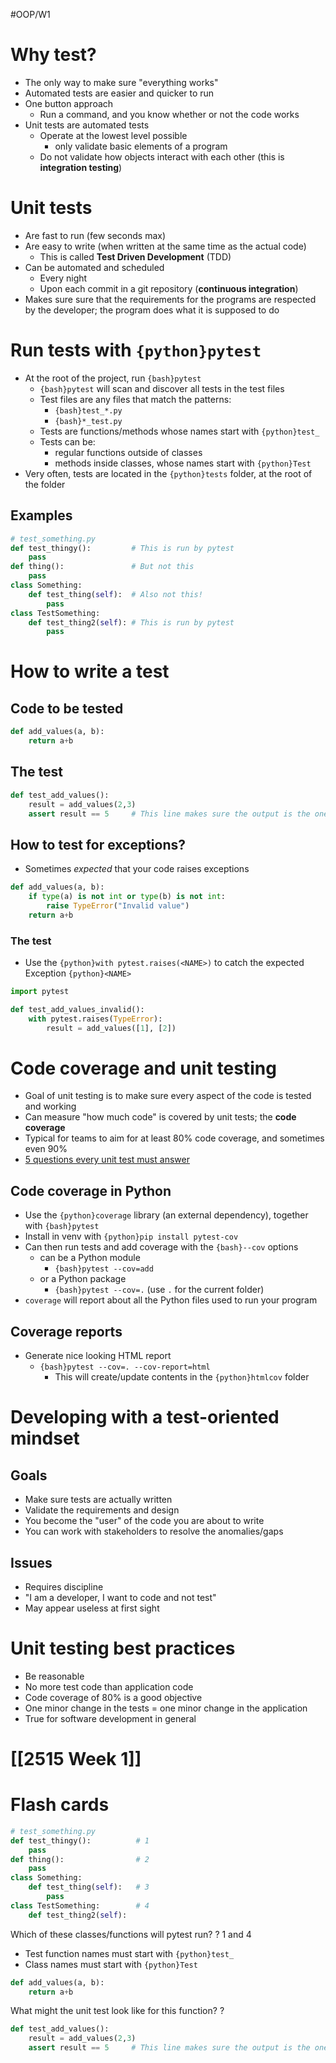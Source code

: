 #OOP/W1
# Why test?

- The only way to make sure "everything works"
- Automated tests are easier and quicker to run
- One button approach
	- Run a command, and you know whether or not the code works
- Unit tests are automated tests
	- Operate at the lowest level possible
		- only validate basic elements of a program
	- Do not validate how objects interact with each other (this is **integration testing**)

# Unit tests

- Are fast to run (few seconds max)
- Are easy to write (when written at the same time as the actual code)
	- This is called **Test Driven Development** (TDD)
- Can be automated and scheduled
	- Every night
	- Upon each commit in a git repository (**continuous integration**)
- Makes sure sure that the requirements for the programs are respected by the developer; the program does what it is supposed to do

# Run tests with `{python}pytest`

- At the root of the project, run `{bash}pytest`
	- `{bash}pytest` will scan and discover all tests in the test files
	- Test files are any files that match the patterns:
		- `{bash}test_*.py`
		- `{bash}*_test.py`
	- Tests are functions/methods whose names start with `{python}test_`
	- Tests can be:
		- regular functions outside of classes
		- methods inside classes, whose names start with `{python}Test`
- Very often, tests are located in the `{python}tests` folder, at the root of the folder
## Examples

```python
# test_something.py  
def test_thingy():         # This is run by pytest  
	pass  
def thing():               # But not this  
	pass  
class Something:  
	def test_thing(self):  # Also not this!  
		pass  
class TestSomething:  
	def test_thing2(self): # This is run by pytest  
		pass
```

# How to write a test

## Code to be tested
```python
def add_values(a, b):
	return a+b
```

## The test
```python
def test_add_values():
	result = add_values(2,3)
	assert result == 5     # This line makes sure the output is the one we expect
```

## How to test for exceptions?

- Sometimes *expected* that your code raises exceptions
```python
def add_values(a, b):  
	if type(a) is not int or type(b) is not int:  
		raise TypeError("Invalid value")  
	return a+b
```
### The test
- Use the `{python}with pytest.raises(<NAME>)` to catch the expected Exception `{python}<NAME>`
```python
import pytest  

def test_add_values_invalid():  
	with pytest.raises(TypeError):  
		result = add_values([1], [2])
```

# Code coverage and unit testing

- Goal of unit testing is to make sure every aspect of the code is tested and working
- Can measure "how much code" is covered by unit tests; the **code coverage**
- Typical for teams to aim for at least 80% code coverage, and sometimes even 90%
- [5 questions every unit test must answer](https://medium.com/javascript-scene/what-every-unit-test-needs-f6cd34d9836d)

## Code coverage in Python

- Use the `{python}coverage` library (an external dependency), together with `{bash}pytest`
- Install in venv with `{python}pip install pytest-cov`
- Can then run tests and add coverage with the `{bash}--cov` options
	- can be a Python module
		- `{bash}pytest --cov=add`
	- or a Python package
		- `{bash}pytest --cov=.` (use `.` for the current folder)
- `coverage` will report about all the Python files used to run your program

## Coverage reports

- Generate nice looking HTML report
	- `{bash}pytest --cov=. --cov-report=html`
		- This will create/update contents in the `{python}htmlcov` folder 

# Developing with a test-oriented mindset
## Goals

- Make sure tests are actually written
- Validate the requirements and design
- You become the "user" of the code you are about to write
- You can work with stakeholders to resolve the anomalies/gaps
## Issues

- Requires discipline
- "I am a developer, I want to code and not test"
- May appear useless at first sight

# Unit testing best practices

- Be reasonable
- No more test code than application code
- Code coverage of 80% is a good objective
- One minor change in the tests = one minor change in the application
- True for software development in general

# [[2515 Week 1]]


# Flash cards

```python
# test_something.py  
def test_thingy():          # 1
	pass  
def thing():                # 2
	pass  
class Something:  
	def test_thing(self):   # 3
		pass  
class TestSomething:        # 4
	def test_thing2(self): 
```
Which of these classes/functions will pytest run?
?
1 and 4
- Test function names must start with `{python}test_` 
- Class names must start with `{python}Test`
<!--SR:!2024-10-05,8,250-->

```python
def add_values(a, b):
	return a+b
```
What might the unit test look like for this function?
?
```python
def test_add_values():
	result = add_values(2,3)
	assert result == 5     # This line makes sure the output is the one we expect
```
<!--SR:!2024-09-29,2,230-->

